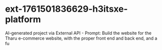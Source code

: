 # ext-1761501836629-h3itsxe-platform
AI-generated project via External API - Prompt: Build the website for the Tharu e-commerce website, with the proper front end and back end, and a fu
